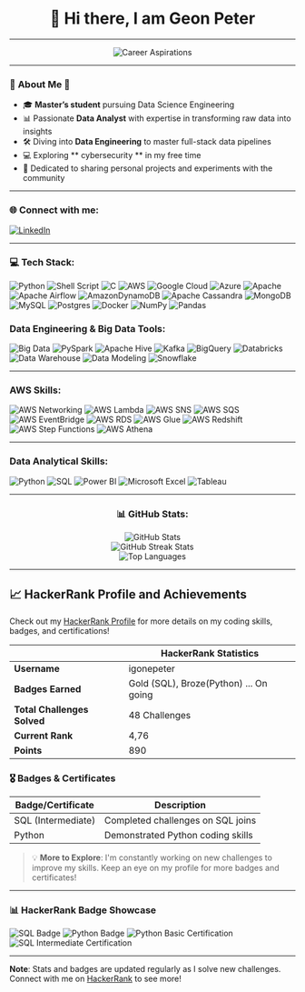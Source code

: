 <div align="center">

# 👋 Hi there, I am **Geon Peter**

---

![Career Aspirations](https://readme-typing-svg.herokuapp.com?font=Fira+Code&duration=3000&pause=500&color=36BCF7&center=true&vCenter=true&width=435&lines=Currently+Seeking+Opportunities;Location%3A+Genoa%2C+Italy;Permanent+Resident+in+Italy;Learning+Italian;Enthusiastic+about+Data)

</div>

---



### 💫 **About Me** 💫




- 🎓 **Master’s student** pursuing Data Science Engineering  
- 📊 Passionate **Data Analyst** with expertise in transforming raw data into insights  
- 🛠️ Diving into **Data Engineering** to master full-stack data pipelines  
- 💻 Exploring **  cybersecurity ** in my free time  
- 🌟 Dedicated to sharing personal projects and experiments with the community


---

### 🌐 Connect with me:
[![LinkedIn](https://img.shields.io/badge/LinkedIn-%230077B5.svg?style=for-the-badge&logo=linkedin&logoColor=white)](https://linkedin.com/in/geonpeter)

---

<div align="left">

### 💻 Tech Stack:
![Python](https://img.shields.io/badge/python-3670A0?style=for-the-badge&logo=python&logoColor=ffdd54)
![Shell Script](https://img.shields.io/badge/shell_script-%23121011.svg?style=for-the-badge&logo=gnu-bash&logoColor=white)
![C](https://img.shields.io/badge/c-%2300599C.svg?style=for-the-badge&logo=c&logoColor=white)
![AWS](https://img.shields.io/badge/AWS-%23FF9900.svg?style=for-the-badge&logo=amazon-aws&logoColor=white)
![Google Cloud](https://img.shields.io/badge/Google%20Cloud-%234285F4.svg?style=for-the-badge&logo=google-cloud&logoColor=white)
![Azure](https://img.shields.io/badge/azure-%230072C6.svg?style=for-the-badge&logo=azure-devops&logoColor=white)
![Apache](https://img.shields.io/badge/apache-%23D42029.svg?style=for-the-badge&logo=apache&logoColor=white)
![Apache Airflow](https://img.shields.io/badge/Apache%20Airflow-017CEE?style=for-the-badge&logo=Apache%20Airflow&logoColor=white)
![AmazonDynamoDB](https://img.shields.io/badge/Amazon%20DynamoDB-4053D6?style=for-the-badge&logo=Amazon%20DynamoDB&logoColor=white)
![Apache Cassandra](https://img.shields.io/badge/cassandra-%231287B1.svg?style=for-the-badge&logo=apache-cassandra&logoColor=white)
![MongoDB](https://img.shields.io/badge/MongoDB-%234ea94b.svg?style=for-the-badge&logo=mongodb&logoColor=white)
![MySQL](https://img.shields.io/badge/mysql-%2300f.svg?style=for-the-badge&logo=mysql&logoColor=white)
![Postgres](https://img.shields.io/badge/postgres-%23316192.svg?style=for-the-badge&logo=postgresql&logoColor=white)
![Docker](https://img.shields.io/badge/docker-%230db7ed.svg?style=for-the-badge&logo=docker&logoColor=white)
![NumPy](https://img.shields.io/badge/numpy-%23013243.svg?style=for-the-badge&logo=numpy&logoColor=white)
![Pandas](https://img.shields.io/badge/pandas-%23150458.svg?style=for-the-badge&logo=pandas&logoColor=white)

### Data Engineering & Big Data Tools:
![Big Data](https://img.shields.io/badge/Big%20Data-%23FF6F00.svg?style=for-the-badge&logo=big-data&logoColor=white)
![PySpark](https://img.shields.io/badge/PySpark-%23E25A1C.svg?style=for-the-badge&logo=Apache%20Spark&logoColor=white)
![Apache Hive](https://img.shields.io/badge/Apache%20Hive-FDEE21.svg?style=for-the-badge&logo=apache-hive&logoColor=black)
![Kafka](https://img.shields.io/badge/Apache%20Kafka-231F20.svg?style=for-the-badge&logo=apache-kafka&logoColor=white)
![BigQuery](https://img.shields.io/badge/Google%20BigQuery-4285F4.svg?style=for-the-badge&logo=google-cloud&logoColor=white)
![Databricks](https://img.shields.io/badge/Databricks-FB4C07.svg?style=for-the-badge&logo=databricks&logoColor=white)
![Data Warehouse](https://img.shields.io/badge/Data%20Warehouse-%230072C6.svg?style=for-the-badge&logo=data-warehouse&logoColor=white)
![Data Modeling](https://img.shields.io/badge/Data%20Modeling-%2300f.svg?style=for-the-badge&logo=data-modeling&logoColor=white)
![Snowflake](https://img.shields.io/badge/Snowflake-%23D42029.svg?style=for-the-badge&logo=snowflake&logoColor=white)

---


### AWS Skills:

![AWS Networking](https://img.shields.io/badge/AWS%20Networking-%2300BFFF.svg?style=for-the-badge&logo=amazon-aws&logoColor=white) 
![AWS Lambda](https://img.shields.io/badge/AWS%20Lambda-%236F5FFF.svg?style=for-the-badge&logo=amazon-aws&logoColor=white) 
![AWS SNS](https://img.shields.io/badge/AWS%20SNS-%2322B86D.svg?style=for-the-badge&logo=amazon-aws&logoColor=white) 
![AWS SQS](https://img.shields.io/badge/AWS%20SQS-%23474C8D.svg?style=for-the-badge&logo=amazon-aws&logoColor=white) 
![AWS EventBridge](https://img.shields.io/badge/AWS%20EventBridge-%23E7F2FB.svg?style=for-the-badge&logo=amazon-aws&logoColor=white) 
![AWS RDS](https://img.shields.io/badge/AWS%20RDS-%23FF9900.svg?style=for-the-badge&logo=amazon-aws&logoColor=white) 
![AWS Glue](https://img.shields.io/badge/AWS%20Glue-%23A93D40.svg?style=for-the-badge&logo=amazon-aws&logoColor=white) 
![AWS Redshift](https://img.shields.io/badge/AWS%20Redshift-%23A1B2A4.svg?style=for-the-badge&logo=amazon-aws&logoColor=white) 
![AWS Step Functions](https://img.shields.io/badge/AWS%20Step%20Functions-%23D5C36C.svg?style=for-the-badge&logo=amazon-aws&logoColor=white) 
![AWS Athena](https://img.shields.io/badge/AWS%20Athena-%236F66DA.svg?style=for-the-badge&logo=amazon-aws&logoColor=white)


---

### Data Analytical Skills:
![Python](https://img.shields.io/badge/Python%20Modules-%233776AB.svg?style=for-the-badge&logo=python&logoColor=white)
![SQL](https://img.shields.io/badge/SQL%20Data%20Analytics-%2300f.svg?style=for-the-badge&logo=sql&logoColor=white)
![Power BI](https://img.shields.io/badge/Power%20BI-F2C811.svg?style=for-the-badge&logo=Power-BI&logoColor=black)
![Microsoft Excel](https://img.shields.io/badge/Microsoft%20Excel-217346?style=for-the-badge&logo=microsoft-excel&logoColor=white)
![Tableau](https://img.shields.io/badge/Tableau-E97627.svg?style=for-the-badge&logo=tableau&logoColor=white)

---



<div align="center">

### 📊 GitHub Stats:

  <img src="https://github-readme-stats.vercel.app/api?username=geonpeter&theme=radical&hide_border=false&include_all_commits=false&count_private=false" alt="GitHub Stats"/><br/>
  <img src="https://github-readme-streak-stats.herokuapp.com/?user=geonpeter&theme=radical&hide_border=false" alt="GitHub Streak Stats"/><br/>
  <img src="https://github-readme-stats.vercel.app/api/top-langs/?username=geonpeter&theme=radical&hide_border=false&include_all_commits=false&count_private=false&layout=compact" alt="Top Languages"/>

</div>

---
## 📈 HackerRank Profile and Achievements

Check out my [HackerRank Profile](https://www.hackerrank.com/profile/igeonpeter) for more details on my coding skills, badges, and certifications!

|  | **HackerRank Statistics** |
|----------------------------------------------------------|---------------------------|
| **Username**                                             | igonepeter                |
| **Badges Earned**                                        | Gold (SQL), Broze(Python) ... On going |
| **Total Challenges Solved**                              | 48 Challenges             |
| **Current Rank**                                         | 4,76                    |
| **Points**                                               | 890                       |

### 🎖️ Badges & Certificates
| Badge/Certificate           | Description                           |
|-----------------------------|---------------------------------------|
| SQL (Intermediate)          | Completed challenges on SQL joins     |
| Python                      | Demonstrated Python coding skills     |


> 💡 **More to Explore**: I'm constantly working on new challenges to improve my skills. Keep an eye on my profile for more badges and certificates!

---

### 📊 HackerRank Badge Showcase

<img src="https://img.shields.io/badge/SQL%20(Basic%20Join)-completed-green" alt="SQL Badge"/>
<img src="https://img.shields.io/badge/Python-expert-blue" alt="Python Badge"/>
<img src="https://img.shields.io/badge/30%20Days%20of%20Code-Completed-orange" alt="Python Basic Certification"/>
<img src="https://img.shields.io/badge/Data%20Structures-certified-brightgreen" alt="SQL Intermediate Certification"/>

---

**Note**: Stats and badges are updated regularly as I solve new challenges. Connect with me on [HackerRank](https://www.hackerrank.com/profile/igeonpeter) to see more!


